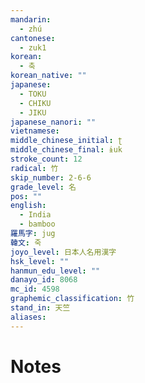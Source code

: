 ```yaml
---
mandarin:
  - zhú
cantonese:
  - zuk1
korean:
  - 축
korean_native: ""
japanese:
  - TOKU
  - CHIKU
  - JIKU
japanese_nanori: ""
vietnamese:
middle_chinese_initial: ʈ
middle_chinese_final: ɨuk
stroke_count: 12
radical: 竹
skip_number: 2-6-6
grade_level: 名
pos: ""
english:
  - India
  - bamboo
羅馬字: jug
韓文: 죽
joyo_level: 日本人名用漢字
hsk_level: ""
hanmun_edu_level: ""
danayo_id: 8068
mc_id: 4598
graphemic_classification: 竹
stand_in: 天竺
aliases:
---
```


# Notes
